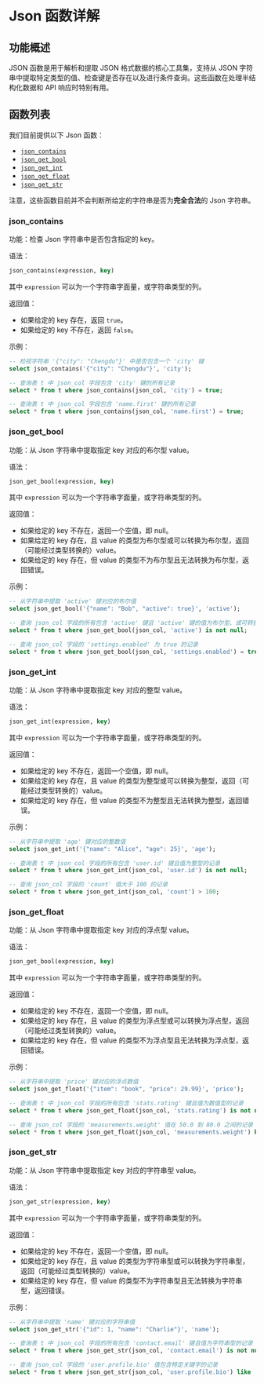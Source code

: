 # Json 函数详解

## 功能概述
JSON 函数是用于解析和提取 JSON 格式数据的核心工具集，支持从 JSON 字符串中提取特定类型的值、检查键是否存在以及进行条件查询。这些函数在处理半结构化数据和 API 响应时特别有用。

## 函数列表

我们目前提供以下 Json 函数：

- [`json_contains`](#json_contains)
- [`json_get_bool`](#json_get_bool)
- [`json_get_int`](#json_get_int)
- [`json_get_float`](#json_get_float)
- [`json_get_str`](#json_get_str)

注意，这些函数目前并不会判断所给定的字符串是否为**完全合法**的 Json 字符串。

### json_contains

功能：检查 Json 字符串中是否包含指定的 key。

语法：

``` sql
json_contains(expression, key)
```

其中 `expression` 可以为一个字符串字面量，或字符串类型的列。

返回值：

- 如果给定的 key 存在，返回 `true`。
- 如果给定的 key 不存在，返回 `false`。

示例：

``` sql
-- 检视字符串 '{"city": "Chengdu"}' 中是否包含一个 'city' 键
select json_contains('{"city": "Chengdu"}', 'city');

-- 查询表 t 中 json_col 字段包含 'city' 键的所有记录
select * from t where json_contains(json_col, 'city') = true;

-- 查询表 t 中 json_col 字段包含 'name.first' 键的所有记录
select * from t where json_contains(json_col, 'name.first') = true;
```

### json_get_bool

功能：从 Json 字符串中提取指定 key 对应的布尔型 value。

语法：

``` sql
json_get_bool(expression, key)
```

其中 `expression` 可以为一个字符串字面量，或字符串类型的列。

返回值：

- 如果给定的 key 不存在，返回一个空值，即 null。
- 如果给定的 key 存在，且 value 的类型为布尔型或可以转换为布尔型，返回（可能经过类型转换的）value。
- 如果给定的 key 存在，但 value 的类型不为布尔型且无法转换为布尔型，返回错误。

示例：

``` sql
-- 从字符串中提取 'active' 键对应的布尔值
select json_get_bool('{"name": "Bob", "active": true}', 'active');

-- 查询 json_col 字段的所有包含 'active' 键且 'active' 键的值为布尔型、或可转换为布尔型的记录
select * from t where json_get_bool(json_col, 'active') is not null;

-- 查询 json_col 字段的 'settings.enabled' 为 true 的记录
select * from t where json_get_bool(json_col, 'settings.enabled') = true;
```

### json_get_int

功能：从 Json 字符串中提取指定 key 对应的整型 value。

语法：

``` sql
json_get_int(expression, key)
```

其中 `expression` 可以为一个字符串字面量，或字符串类型的列。

返回值：

- 如果给定的 key 不存在，返回一个空值，即 null。
- 如果给定的 key 存在，且 value 的类型为整型或可以转换为整型，返回（可能经过类型转换的）value。
- 如果给定的 key 存在，但 value 的类型不为整型且无法转换为整型，返回错误。

示例：

``` sql
-- 从字符串中提取 'age' 键对应的整数值
select json_get_int('{"name": "Alice", "age": 25}', 'age');

-- 查询表 t 中 json_col 字段的所有包含 'user.id' 键且值为整型的记录
select * from t where json_get_int(json_col, 'user.id') is not null;

-- 查询 json_col 字段的 'count' 值大于 100 的记录
select * from t where json_get_int(json_col, 'count') > 100;
```

### json_get_float

功能：从 Json 字符串中提取指定 key 对应的浮点型 value。

语法：

``` sql
json_get_bool(expression, key)
```

其中 `expression` 可以为一个字符串字面量，或字符串类型的列。

返回值：

- 如果给定的 key 不存在，返回一个空值，即 null。
- 如果给定的 key 存在，且 value 的类型为浮点型或可以转换为浮点型，返回（可能经过类型转换的）value。
- 如果给定的 key 存在，但 value 的类型不为浮点型且无法转换为浮点型，返回错误。

示例：

``` sql
-- 从字符串中提取 'price' 键对应的浮点数值
select json_get_float('{"item": "book", "price": 29.99}', 'price');

-- 查询表 t 中 json_col 字段的所有包含 'stats.rating' 键且值为数值型的记录
select * from t where json_get_float(json_col, 'stats.rating') is not null;

-- 查询 json_col 字段的 'measurements.weight' 值在 50.0 到 80.0 之间的记录
select * from t where json_get_float(json_col, 'measurements.weight') between 50.0 and 80.0;
```

### json_get_str

功能：从 Json 字符串中提取指定 key 对应的字符串型 value。

语法：

``` sql
json_get_str(expression, key)
```

其中 `expression` 可以为一个字符串字面量，或字符串类型的列。

返回值：

- 如果给定的 key 不存在，返回一个空值，即 null。
- 如果给定的 key 存在，且 value 的类型为字符串型或可以转换为字符串型，返回（可能经过类型转换的）value。
- 如果给定的 key 存在，但 value 的类型不为字符串型且无法转换为字符串型，返回错误。

示例：

``` sql
-- 从字符串中提取 'name' 键对应的字符串值
select json_get_str('{"id": 1, "name": "Charlie"}', 'name');

-- 查询表 t 中 json_col 字段的所有包含 'contact.email' 键且值为字符串型的记录
select * from t where json_get_str(json_col, 'contact.email') is not null;

-- 查询 json_col 字段的 'user.profile.bio' 值包含特定关键字的记录
select * from t where json_get_str(json_col, 'user.profile.bio') like '%developer%';
```
